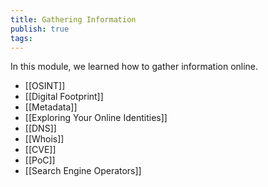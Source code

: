 ```yaml
---
title: Gathering Information
publish: true
tags:
---
```


In this module, we learned how to gather information online.
- [[OSINT]] 
- [[Digital Footprint]]
- [[Metadata]]
- [[Exploring Your Online Identities]]
- [[DNS]]
- [[Whois]]
- [[CVE]]
- [[PoC]]
- [[Search Engine Operators]]
